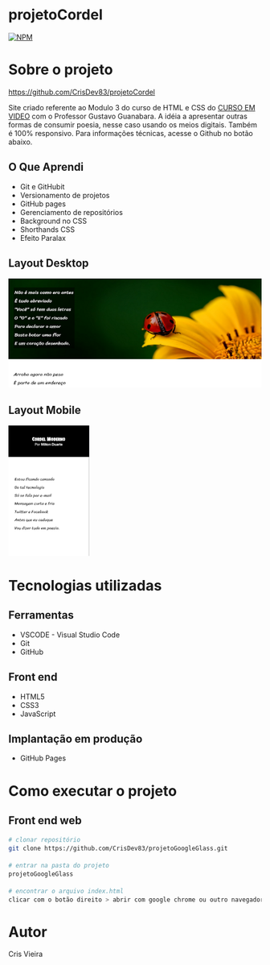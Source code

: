 # projetoCordel

[![NPM](https://img.shields.io/npm/l/react)](https://github.com/CrisDev83/projetoCordel/blob/main/LICENSE) 

# Sobre o projeto

https://github.com/CrisDev83/projetoCordel

Site criado referente ao Modulo 3 do curso de HTML e CSS do [CURSO EM VIDEO](https://youtu.be/ofFgnDtn_1c) com o Professor Gustavo Guanabara. A idéia a apresentar outras formas de consumir poesia, nesse caso usando os meios digitais. Também é 100% responsivo. Para informações técnicas, acesse o Github no botão abaixo.

## O Que Aprendi

- Git e GitHubit
- Versionamento de projetos
- GitHub pages
- Gerenciamento de repositórios
- Background no CSS
- Shorthands CSS
- Efeito Paralax


## Layout Desktop
![Web 1](https://github.com/CrisDev83/assets-projects/blob/master/cordel.png)

## Layout Mobile
![Mobile 1](https://github.com/CrisDev83/assets-projects/blob/master/cordelmobile.png)


# Tecnologias utilizadas
## Ferramentas 
- VSCODE - Visual Studio Code
- Git
- GitHub

## Front end
- HTML5
- CSS3
- JavaScript

## Implantação em produção
- GitHub Pages

# Como executar o projeto

## Front end web

```zsh
# clonar repositório
git clone https://github.com/CrisDev83/projetoGoogleGlass.git

# entrar na pasta do projeto
projetoGoogleGlass

# encontrar o arquivo index.html
clicar com o botão direito > abrir com google chrome ou outro navegador

```

# Autor

Cris Vieira


